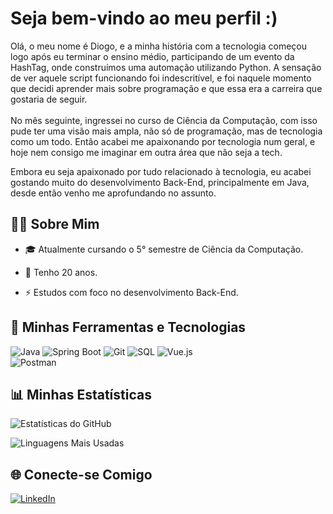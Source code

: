 # Seja bem-vindo ao meu perfil :) 

Olá, o meu nome é Diogo, e a minha história com a tecnologia começou logo após eu terminar o ensino médio, participando de um evento da HashTag, onde construímos uma automação utilizando Python. A sensação de ver aquele script funcionando foi indescritível, e foi naquele momento que decidi aprender mais sobre programação e que essa era a carreira que gostaria de seguir.<br><br>
No mês seguinte, ingressei no curso de Ciência da Computação, com isso pude ter uma visão mais ampla, não só de programação, mas de tecnologia como um todo. Então acabei me apaixonando por tecnologia num geral, e hoje nem consigo me imaginar em outra área que não seja a tech.

Embora eu seja apaixonado por tudo relacionado à tecnologia, eu acabei gostando muito do desenvolvimento Back-End, principalmente em Java, desde então venho me aprofundando no assunto.


## 🧑‍💻 Sobre Mim
- 🎓 Atualmente cursando o 5° semestre de Ciência da Computação.

- 🌱 Tenho 20 anos.

- ⚡ Estudos com foco no desenvolvimento Back-End.

## 🚀 Minhas Ferramentas e Tecnologias
![Java](https://img.shields.io/badge/Java-ED8B00?style=for-the-badge&logo=java&logoColor=white)
![Spring Boot](https://img.shields.io/badge/Spring_Boot-6DB33F?style=for-the-badge&logo=spring&logoColor=white)
![Git](https://img.shields.io/badge/Git-F05032?style=for-the-badge&logo=git&logoColor=white)
![SQL](https://img.shields.io/badge/SQL-4479A1?style=for-the-badge&logo=database&logoColor=white)
![Vue.js](https://img.shields.io/badge/Vue.js-35495E?style=for-the-badge&logo=vue.js&logoColor=4FC08D)<br>
![Postman](https://img.shields.io/badge/Postman-FF6C37?logo=postman&logoColor=white)


## 📊 Minhas Estatísticas
![Estatísticas do GitHub](https://github-readme-stats.vercel.app/api?username=Diogo-Fillipi&show_icons=true&theme=radical)

![Linguagens Mais Usadas](https://github-readme-stats.vercel.app/api/top-langs/?username=Diogo-FIllipi&layout=compact&theme=radical)



## 🌐 Conecte-se Comigo
[![LinkedIn](https://img.shields.io/badge/-LinkedIn-0077B5?style=for-the-badge&logo=linkedin&logoColor=white)](https://www.linkedin.com/in/diogo-fillipi-386a82235?utm_source=share&utm_campaign=share_via&utm_content=profile&utm_medium=android_app)


